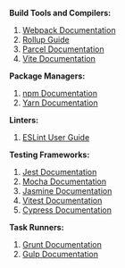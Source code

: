**Build Tools and Compilers:**
1. [Webpack Documentation](https://webpack.js.org/concepts/)
2. [Rollup Guide](https://rollupjs.org/guide/en/)
3. [Parcel Documentation](https://parceljs.org/getting_started.html)
4. [Vite Documentation](https://vitejs.dev/guide/)

**Package Managers:**
1. [npm Documentation](https://docs.npmjs.com/)
2. [Yarn Documentation](https://yarnpkg.com/getting-started)

**Linters:**
1. [ESLint User Guide](https://eslint.org/docs/user-guide/getting-started)

**Testing Frameworks:**
1. [Jest Documentation](https://jestjs.io/docs/getting-started)
2. [Mocha Documentation](https://mochajs.org/)
3. [Jasmine Documentation](https://jasmine.github.io/pages/getting_started.html)
4. [Vitest Documentation](https://vitest.dev/guide/)
5. [Cypress Documentation](https://docs.cypress.io/guides/overview/why-cypress)

**Task Runners:**
1. [Grunt Documentation](https://gruntjs.com/getting-started)
2. [Gulp Documentation](https://gulpjs.com/docs/en/getting-started/quick-start)
